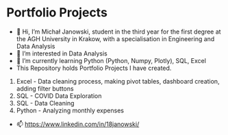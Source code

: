 # Portfolio Projects
- 👋 Hi, I’m Michał Janowski, student in the third year for the first degree at the AGH University in Krakow,
         with a specialisation in Engineering and Data Analysis
- 👀 I’m interested in Data Analysis
- 🌱 I’m currently learning Python (Python, Numpy, Plotly), SQL, Excel
- This Repository holds Portfolio Projects I have created.
1. Excel - Data cleaning process, making pivot tables, dashboard creation, adding filter buttons
2. SQL - COVID Data Exploration
3. SQL - Data Cleaning
4. Python - Analyzing monthly expenses
- 📫 https://www.linkedin.com/in/18janowski/
